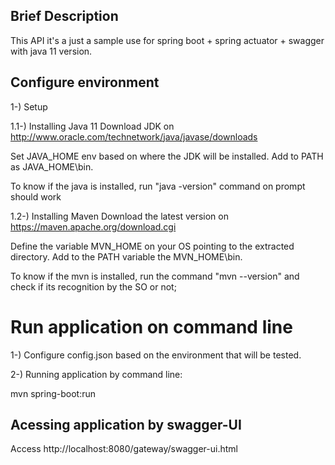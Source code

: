 ## Brief Description

This API it's a just a sample use for spring boot + spring actuator + swagger with java 11 version.

## Configure environment
1-) Setup

1.1-) Installing Java 11
Download JDK on http://www.oracle.com/technetwork/java/javase/downloads

Set JAVA_HOME env based on where the JDK will be installed. Add to PATH as JAVA_HOME\bin. 

To know if the java is installed, run "java -version" command on prompt should work 

1.2-) Installing Maven
Download the latest version on https://maven.apache.org/download.cgi

Define the variable MVN_HOME on your OS pointing to the extracted directory. Add to the PATH variable the MVN_HOME\bin.

To know if the mvn is installed, run the command "mvn --version" and check if its recognition by the SO or not;

# Run application on command line

1-) Configure config.json based on the environment that will be tested.

2-) Running application by command line:

mvn spring-boot:run

## Acessing application by swagger-UI

Access http://localhost:8080/gateway/swagger-ui.html

